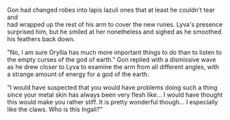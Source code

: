 Gon had changed robes into lapis lazuli ones that at least he couldn't tear and   
had wrapped up the rest of his arm to cover the new runes. Lyva's presence surprised him, but he smiled at her nonetheless and sighed as he smoothed his feathers back down.

"No, I am sure Oryllia has much more important things to do than to listen to the empty curses of the god of earth." Gon replied with a dismissive wave as he drew closer to Lyva to examine the arm from all different angles, with a strange amount of energy for a god of the earth.

"I would have suspected that you would have problems doing such a thing since your metal skin has always been very flesh like... I would have thought this would make you rather stiff. It is pretty wonderful though... I especially like the claws. Who is this Ingali?"